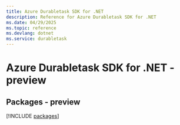 ```yaml
---
title: Azure Durabletask SDK for .NET
description: Reference for Azure Durabletask SDK for .NET
ms.date: 04/29/2025
ms.topic: reference
ms.devlang: dotnet
ms.service: durabletask
---
```

# Azure Durabletask SDK for .NET - preview
## Packages - preview
[!INCLUDE [packages](durabletask-index.md)]